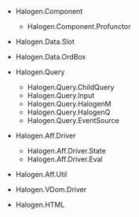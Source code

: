 
- Halogen.Component
  - Halogen.Component.Profunctor

- Halogen.Data.Slot
- Halogen.Data.OrdBox

- Halogen.Query
  - Halogen.Query.ChildQuery
  - Halogen.Query.Input
  - Halogen.Query.HalogenM
  - Halogen.Query.HalogenQ
  - Halogen.Query.EventSource

- Halogen.Aff.Driver
  - Halogen.Aff.Driver.State
  - Halogen.Aff.Driver.Eval
- Halogen.Aff.Util

- Halogen.VDom.Driver

- Halogen.HTML
